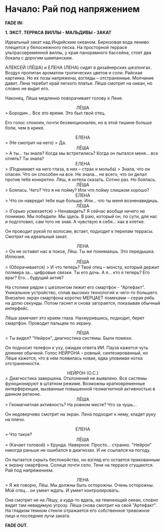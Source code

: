 # Начало: Рай под напряжением

**FADE IN:**

**1. ЭКСТ. ТЕРРАСА ВИЛЛЫ - МАЛЬДИВЫ - ЗАКАТ**

Идеальный закат над Индийским океаном. Бирюзовая вода лениво плещется у белоснежного песка. На просторной террасе ультрасовременной виллы, у края панорамного бассейна, стоят два бокала с дорогим шампанским.

АЛЕКСЕЙ (ЛЁША) и ЕЛЕНА (ЛЕНА) сидят в дизайнерских шезлонгах. Воздух пропитан ароматом тропических цветов и соли. Райская картинка. Но их позы напряжены, взгляды – отстраненные. Молчание давит. Лена теребит край легкого платья. Лёша смотрит на океан, но словно не видит его.

Наконец, Лёша медленно поворачивает голову к Лене.

<center>ЛЁША</center>
> Бородин... Все это время. Это был твой отец.

Его голос спокоен, почти безэмоционален, но в этой тишине больше боли, чем в крике.

<center>ЕЛЕНА</center>
> (Не смотрит на него)
> Да.

<center>ЛЁША</center>
> А ты... ты знала? Когда мы встретились? Когда он пытался меня... все отнять? Ты знала?

<center>ЕЛЕНА</center>
> (Поднимает на него глаза, в них – страх и мольба)
> Знала, что он опасен. Что он способен на все. Не знала... не всего, что он делал против тебя конкретно. Лёш, я хотела сказать. Сотню раз. Но боялась.

<center>ЛЁША</center>
> Боялась. Чего? Что я не пойму? Или что пойму слишком хорошо?

<center>ЕЛЕНА</center>
> Что он навредит тебе еще больше. Или... что ты меня возненавидишь.

<center>ЛЁША</center>
> (Горько усмехается)
> Ненавидеть? Я сейчас вообще ничего не понимаю. Мы победили. Мы здесь. В раю, который он, по сути, для нас и подготовил, сам того не зная. А чувствую я себя... как в клетке.

Он проводит рукой по волосам, встает, подходит к перилам террасы. Смотрит на идеальный закат.

<center>ЛЕНА</center>
> Он не оставит нас в покое, Лёш. Ты же понимаешь. Это передышка. Иллюзия.

<center>ЛЁША</center>
> (Оборачивается)
> И что теперь? Твой отец – монстр, который держит полмира за... цифровые связки. Ты его дочь. А я... кто я теперь? Его враг? Его... будущий актив?

На столике рядом с шезлонгом лежит его смартфон - "Артефакт". Уникальное устройство, сплав высоких технологий и чего-то большего. Внезапно экран смартфона коротко МЕРЦАЕТ помехами – серая рябь на долю секунды. Потом гаснет и снова загорается, показывая обычный интерфейс.

Лёша замечает это краем глаза. Нахмурившись, подходит, берет смартфон. Проводит пальцем по экрану.

<center>ЛЁША</center>
> Ты видел? "Нейрон", диагностика системы. Были помехи.

Он подносит телефон к уху, ожидая ответа ИИ. Пауза кажется чуть длиннее обычной. Голос НЕЙРОНА – ровный, синтезированный, но Лёше кажется, что в нем появилась новая, едва уловимая нотка отстраненности.

<center>НЕЙРОН (О.С.)</center>
> Диагностика завершена. Отклонений не выявлено. Все системы функционируют в штатном режиме. Возможны кратковременные интерференции, вызванные повышенной геомагнитной активностью в данном регионе.

<center>ЛЁША</center>
> Геомагнитная активность? На ровном месте? Что за чушь...

Он недоверчиво смотрит на экран. Лена подходит к нему, кладет руку на плечо.

<center>ЕЛЕНА</center>
> Что такое?

<center>ЛЁША</center>
> (Качает головой)
> Ерунда. Наверное. Просто... странно. "Нейрон" никогда раньше не ошибался в диагнозах. И не ссылался на погоду.

Он пытается скрыть беспокойство, но взгляд его остается прикованным к экрану смартфона. Солнце почти село. Тени на террасе сгущаются. Рай под напряжением.

<center>ЛЕНА</center>
> Я же говорю, Лёш. Мы должны быть осторожны. Очень осторожны. Мой отец... он умеет ждать. И умеет контролировать.

Она смотрит не на Лёшу, а куда-то вдаль, на темнеющий океан, словно видит там невидимую угрозу. Лёша снова смотрит на свой "Артефакт". На гладком темном стекле отражается его собственное тревожное лицо и последние лучи заката.

**FADE OUT.**
